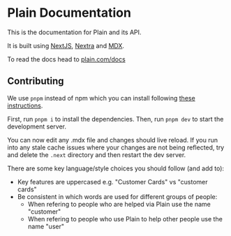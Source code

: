 # Plain Documentation

This is the documentation for Plain and its API.

It is built using [NextJS](https://nextjs.org/), [Nextra](https://nextra.site/) and [MDX](https://mdxjs.com/).

To read the docs head to [plain.com/docs](https://plain.com/docs)

## Contributing

We use `pnpm` instead of npm which you can install following [these instructions](https://pnpm.io/installation).

First, run `pnpm i` to install the dependencies. Then, run `pnpm dev` to start the development server.

You can now edit any .mdx file and changes should live reload. If you run into any stale cache issues where your changes are not being reflected, try and delete the `.next` directory and then restart the dev server.

There are some key language/style choices you should follow (and add to):

- Key features are uppercased e.g. "Customer Cards" vs "customer cards"
- Be consistent in which words are used for different groups of people:
  - When refering to people who are helped via Plain use the name "customer"
  - When refering to people who use Plain to help other people use the name "user"
